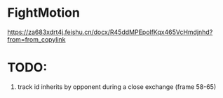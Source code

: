 # FightMotion

https://za683xdrt4j.feishu.cn/docx/R45ddMPEpolfKqx465VcHmdjnhd?from=from_copylink

# TODO:
1. track id inherits by opponent during a close exchange (frame 58-65)
